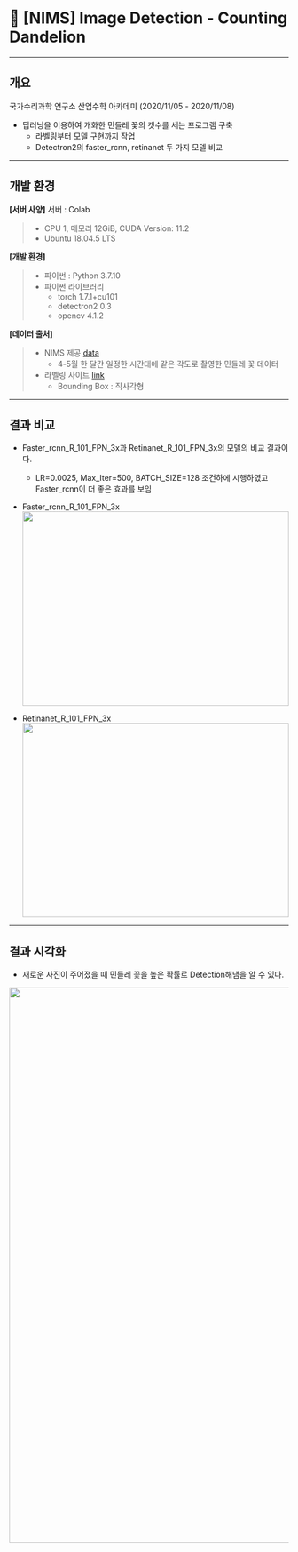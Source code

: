 # 🌼 [NIMS] Image Detection - Counting Dandelion
---
## 개요

국가수리과학 연구소 산업수학 아카데미 (2020/11/05 - 2020/11/08)
* 딥러닝을 이용하여 개화한 민들레 꽃의 갯수를 세는 프로그램 구축
  * 라벨링부터 모델 구현까지 작업
  * Detectron2의 faster_rcnn, retinanet 두 가지 모델 비교

---
## 개발 환경
**[서버 사양]** 서버 : Colab
> * CPU 1, 메모리 12GiB, CUDA Version: 11.2
> * Ubuntu 18.04.5 LTS

**[개발 환경]**
> * 파이썬 : Python 3.7.10
> * 파이썬 라이브러리
>   * torch 1.7.1+cu101
>   * detectron2 0.3
>   * opencv 4.1.2

**[데이터 출처]**
> * NIMS 제공 [data](https://github.com/herjh0405/Image_Detection-Counting_Dandelion/blob/master/dandelion.zip)
>   * 4-5월 한 달간 일정한 시간대에 같은 각도로 촬영한 민들레 꽃 데이터
> * 라벨링 사이트 [link](http://www.robots.ox.ac.uk/~vgg/software/via/via.html)
>   * Bounding Box : 직사각형

---
## 결과 비교
* Faster_rcnn_R_101_FPN_3x과 Retinanet_R_101_FPN_3x의 모델의 비교 결과이다.
  * LR=0.0025, Max_Iter=500, BATCH_SIZE=128 조건하에 시행하였고 Faster_rcnn이 더 좋은 효과를 보임

* Faster_rcnn_R_101_FPN_3x
<img src = "https://user-images.githubusercontent.com/54921730/109373991-82b2ab00-78f5-11eb-836f-3a1e6220a117.png" width=480 max-width=100% height = 350/> </span> 

* Retinanet_R_101_FPN_3x
<img src = "https://user-images.githubusercontent.com/54921730/109375334-4e43ec80-78ff-11eb-93e3-34d3993fcaf6.png" width=480 max-width=100% height = 350/> </span> 

---
## 결과 시각화 

* 새로운 사진이 주어졌을 때 민들레 꽃을 높은 확률로 Detection해냄을 알 수 있다.

<img src = "https://user-images.githubusercontent.com/54921730/109375209-518aa880-78fe-11eb-87b2-70f6a2200122.png" width = 1000 max-width=100% height = auto/>



